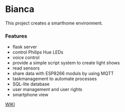 # Bianca

This project creates a smarthome environment.

### Features

- flask server 
- control Philips Hue LEDs
- voice control 
- provide a simple script system to create light shows
- read sensors
- share data with ESP8266 moduls by using MQTT
- taskmanagement to automate processes
- SQL-lite database 
- user management and user rights
- smartphone view


[WIKI](https://github.com/stanman71/bianca/wiki)